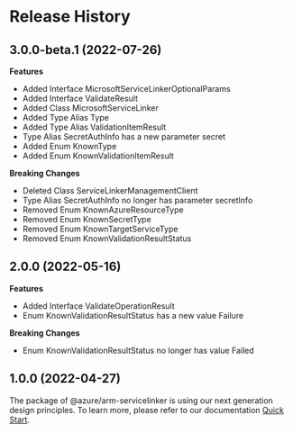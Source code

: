 # Release History
    
## 3.0.0-beta.1 (2022-07-26)
    
**Features**

  - Added Interface MicrosoftServiceLinkerOptionalParams
  - Added Interface ValidateResult
  - Added Class MicrosoftServiceLinker
  - Added Type Alias Type
  - Added Type Alias ValidationItemResult
  - Type Alias SecretAuthInfo has a new parameter secret
  - Added Enum KnownType
  - Added Enum KnownValidationItemResult

**Breaking Changes**

  - Deleted Class ServiceLinkerManagementClient
  - Type Alias SecretAuthInfo no longer has parameter secretInfo
  - Removed Enum KnownAzureResourceType
  - Removed Enum KnownSecretType
  - Removed Enum KnownTargetServiceType
  - Removed Enum KnownValidationResultStatus
    
    
## 2.0.0 (2022-05-16)
    
**Features**

  - Added Interface ValidateOperationResult
  - Enum KnownValidationResultStatus has a new value Failure

**Breaking Changes**

  - Enum KnownValidationResultStatus no longer has value Failed
    
    
## 1.0.0 (2022-04-27)

The package of @azure/arm-servicelinker is using our next generation design principles. To learn more, please refer to our documentation [Quick Start](https://aka.ms/js-track2-quickstart).
